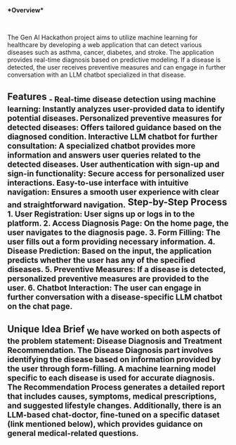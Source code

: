 <p><strong>*Overview*</strong></p>
<p>&nbsp;</p> <!-- This creates a space -->
<p>The Gen AI Hackathon project aims to utilize machine learning for healthcare by developing a web application that can detect various diseases such as asthma, cancer, diabetes, and stroke. The application provides real-time diagnosis based on predictive modeling. If a disease is detected, the user receives preventive measures and can engage in further conversation with an LLM chatbot specialized in that disease.</p>

Features
<sub>- Real-time disease detection using machine learning: Instantly analyzes user-provided data to identify potential diseases.
Personalized preventive measures for detected diseases: Offers tailored guidance based on the diagnosed condition.
Interactive LLM chatbot for further consultation: A specialized chatbot provides more information and answers user queries related to the detected diseases.
User authentication with sign-up and sign-in functionality: Secure access for personalized user interactions.
Easy-to-use interface with intuitive navigation: Ensures a smooth user experience with clear and straightforward navigation.</sub>
Step-by-Step Process
<sub>1. User Registration: User signs up or logs in to the platform.
2. Access Diagnosis Page: On the home page, the user navigates to the diagnosis page.
3. Form Filling: The user fills out a form providing necessary information.
4. Disease Prediction: Based on the input, the application predicts whether the user has any of the specified diseases.
5. Preventive Measures: If a disease is detected, personalized preventive measures are provided to the user.
6. Chatbot Interaction: The user can engage in further conversation with a disease-specific LLM chatbot on the chat page.</sub>
---
Unique Idea Brief
<sub>We have worked on both aspects of the problem statement: Disease Diagnosis and Treatment Recommendation.
The Disease Diagnosis part involves identifying the disease based on information provided by the user through form-filling. A machine learning model specific to each disease is used for accurate diagnosis.
The Recommendation Process generates a detailed report that includes causes, symptoms, medical prescriptions, and suggested lifestyle changes.
Additionally, there is an LLM-based chat-doctor, fine-tuned on a specific dataset (link mentioned below), which provides guidance on general medical-related questions.</sub>
---
